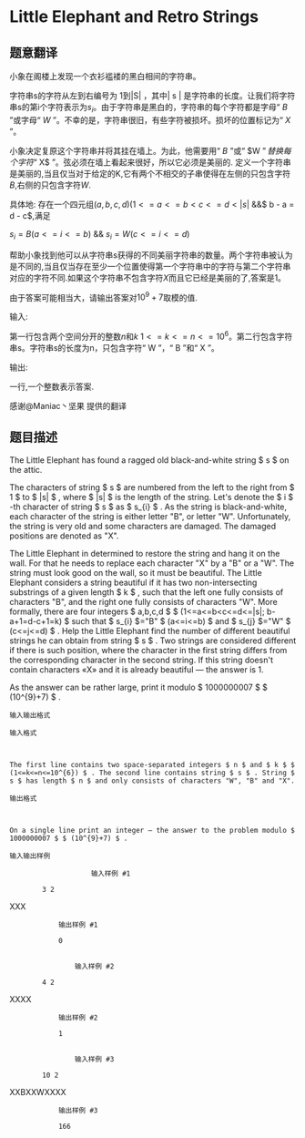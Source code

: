 # Little Elephant and Retro Strings

## 题意翻译

小象在阁楼上发现一个衣衫褴褛的黑白相间的字符串。

字符串s的字符从左到右编号为 1到|S| ，其中| s | 是字符串的长度。让我们将字符串s的第i个字符表示为$s_i$。由于字符串是黑白的，字符串的每个字符都是字母“ $B$ ”或字母“ $W$ ”。不幸的是，字符串很旧，有些字符被损坏。损坏的位置标记为“ $X$ ”。

小象决定复原这个字符串并将其挂在墙上。为此，他需要用“ $B$ ”或“ $W $” 替换每个字符“$ X$ ”。弦必须在墙上看起来很好，所以它必须是美丽的. 定义一个字符串是美丽的,当且仅当对于给定的K,它有两个不相交的子串使得在左侧的只包含字符$B$,右侧的只包含字符$W$.

具体地: 存在一个四元组$(a,b,c,d)(1 <= a <= b < c <= d < |s|$ &&$ b - a = d - c$,满足

$s_i = B(a <= i <= b)$ && $s_i = W( c <= i <= d)$

帮助小象找到他可以从字符串s获得的不同美丽字符串的数量。两个字符串被认为是不同的,当且仅当存在至少一个位置使得第一个字符串中的字符与第二个字符串对应的字符不同.如果这个字符串不包含字符$X$而且它已经是美丽的了,答案是$1$。

由于答案可能相当大，请输出答案对$10^9+7$取模的值.

输入:

第一行包含两个空间分开的整数$n$和$k$ $1<=k<=n <=10^6$。第二行包含字符串s。字符串s的长度为n，只包含字符“ W ”，“ B ”和“ X ”。

输出:

一行,一个整数表示答案.

感谢@Maniac丶坚果 提供的翻译

## 题目描述

The Little Elephant has found a ragged old black-and-white string $ s $ on the attic.

The characters of string $ s $ are numbered from the left to the right from $ 1 $ to $ |s| $ , where $ |s| $ is the length of the string. Let's denote the $ i $ -th character of string $ s $ as $ s_{i} $ . As the string is black-and-white, each character of the string is either letter "B", or letter "W". Unfortunately, the string is very old and some characters are damaged. The damaged positions are denoted as "X".

The Little Elephant in determined to restore the string and hang it on the wall. For that he needs to replace each character "X" by a "B" or a "W". The string must look good on the wall, so it must be beautiful. The Little Elephant considers a string beautiful if it has two non-intersecting substrings of a given length $ k $ , such that the left one fully consists of characters "B", and the right one fully consists of characters "W". More formally, there are four integers $ a,b,c,d $ $ (1<=a<=b<c<=d<=|s|; b-a+1=d-c+1=k) $ such that $ s_{i} $="B" $ (a<=i<=b) $ and $ s_{j} $="W" $ (c<=j<=d) $ . Help the Little Elephant find the number of different beautiful strings he can obtain from string $ s $ . Two strings are considered different if there is such position, where the character in the first string differs from the corresponding character in the second string. If this string doesn't contain characters «X» and it is already beautiful — the answer is 1.

As the answer can be rather large, print it modulo $ 1000000007 $ $ (10^{9}+7) $ .

    输入输出格式

    输入格式

    

    The first line contains two space-separated integers $ n $ and $ k $ $ (1<=k<=n<=10^{6}) $ . The second line contains string $ s $ . String $ s $ has length $ n $ and only consists of characters "W", "B" and "X".

    输出格式

    

    On a single line print an integer — the answer to the problem modulo $ 1000000007 $ $ (10^{9}+7) $ .

    输入输出样例

                        输入样例 #1

            3 2

XXX


```
            输出样例 #1

            0


```
                    输入样例 #2

            4 2

XXXX


```
            输出样例 #2

            1


```
                    输入样例 #3

            10 2

XXBXXWXXXX


```
            输出样例 #3

            166


```
            

    

    

<!--  -->

